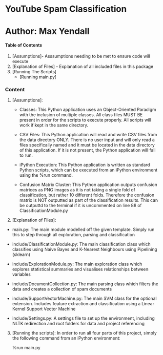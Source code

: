 # YouTube Spam Classification
# Author: Max Yendall

#### Table of Contents

1. [Assumptions]- Asssumptions needing to be met to ensure code will execute
2. [Explanation of Files] - Explanation of all included files in this package
3. [Running The Scripts]
    * [Running main.py]

### Content

1. [Assumptions]:
    * Classes:
    This Python application uses an Object-Oriented Paradigm with the inclusion of multiple classes.
    All class files MUST BE present in order for the scripts to execute properly. All scripts will work if kept in the same directory.

    * CSV Files:
    This Python application will read and write CSV files from the data directory ONLY. There is no user input and will
    only read a files specifically named and it must be located in the data directory of this
    application. If it is not present, the Python application will fail to run.

    * iPython Execution:
    This Python application is written as standard Python scripts, which can be executed from an iPython environment
    using the %run command.
    
    * Confusion Matrix Cluster:
    This Python application outputs confusion matrices as PNG images as it is not taking a single fold of classification, 
    but rather 10 different folds. Therefore the confusion matrix is NOT outputted as part of the classification results. 
    This can be outputtd to the terminal if it is uncommented on line 88 of ClassificationModule.py

2. [Explanation of Files]:
  * main.py: The main module modelled off the given template. Simply run this to step through all exploration, parsing and classification
    
  * include/ClassificationModule.py: The main classification class which classifies using Naive Bayes and K-Nearest Neighbours using Pipelining (sklearn)
  
  * include/ExplorationModule.py: The main exploration class which explores statistical summaries and visualises relationships between variables
		
  * include/DocumentCollection.py: The main parsing class which filters the data and creates a collection of spam documents
	
  * include/SupportVectorMachine.py: The main SVM class for the optional extension. Includes feature extraction and classification using a Linear Kernel Support Vector Machine
		
  * include/Settings.py: A settings file to set up the environment, including NLTK redirection and root folders for data and project referencing

3. [Running the scripts]:
	In order to run all four parts of this project, simply the following command from an iPython environment:
	
	%run main.py

